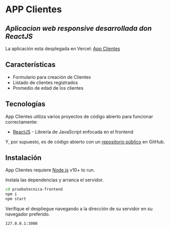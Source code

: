 # APP Clientes

## _Aplicacion web responsive desarrollada don ReactJS_

La aplicación esta desplegada en Vercel: [App Clientes](https://pruebatecnica-frontend.vercel.app/)

## Características

- Formulario para creación de Clientes
- Listado de clientes registrados
- Promedio de edad de los clientes

## Tecnologías

App Clientes utiliza varios proyectos de código abierto para funcionar correctamente:

- [ReactJS](https://es.reactjs.org/) - Librería de JavaScript enfocada en el frontend

Y, por supuesto, es de código abierto con un [repositorio público](https://github.com/lfam200/pruebatecnica-frontend) en GitHub.

## Instalación

App Clientes requiere [Node.js](https://nodejs.org/) v10+ to run.

Instala las dependencias y arranca el servidor.

```sh
cd pruebatecnica-frontend
npm i
npm start
```

Verifique el despliegue navegando a la dirección de su servidor en su navegador preferido.

```sh
127.0.0.1:3000
```
